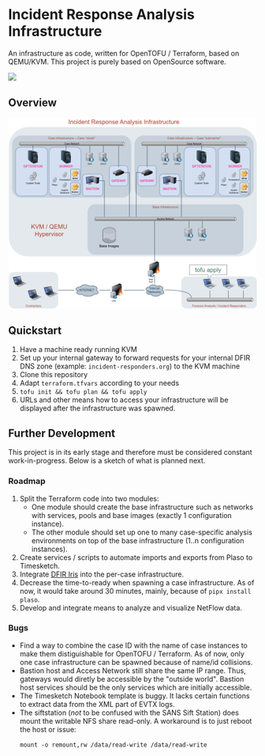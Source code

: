 # Incident Response Analysis Infrastructure

An infrastructure as code, written for OpenTOFU / Terraform, based on QEMU/KVM. This project is purely based on OpenSource software.

<img src="https://github.com/sweigmann/dfir-infrastructure/actions/workflows/terraform.yml/badge.svg?branch=main">

## Overview

<img src="docs/overview.png">

## Quickstart

1. Have a machine ready running KVM
1. Set up your internal gateway to forward requests for your internal DFIR DNS zone (example: `incident-responders.org`) to the KVM machine
1. Clone this repository
1. Adapt `terraform.tfvars` according to your needs
1. `tofu init && tofu plan && tofu apply`
1. URLs and other means how to access your infrastructure will be displayed after the infrastructure was spawned.

## Further Development

This project is in its early stage and therefore must be considered constant work-in-progress. Below is a sketch of what is planned next.

### Roadmap

1. Split the Terraform code into two modules:
   - One module should create the base infrastructure such as networks with services, pools and base images (exactly 1 configuration instance).
   - The other module should set up one to many case-specific analysis environments on top of the base infrastructure (1..n configuration instances).
1. Create services / scripts to automate imports and exports from Plaso to Timesketch.
1. Integrate [DFIR Iris](https://www.dfir-iris.org/) into the per-case infrastructure.
1. Decrease the time-to-ready when spawning a case infrastructure. As of now, it would take around 30 minutes, mainly, because of `pipx install plaso`.
1. Develop and integrate means to analyze and visualize NetFlow data.

### Bugs

- Find a way to combine the case ID with the name of case instances to make them distiguishable for OpenTOFU / Terraform. As of now, only one case infrastructure can be spawned because of name/id collisions.
- Bastion host and Access Network still share the same IP range. Thus, gateways would diretly be accessible by the "outside world". Bastion host services should be the only services which are initially accessible.
- The Timesketch Notebook template is buggy. It lacks certain functions to extract data from the XML part of EVTX logs.
- The siftstation (_not_ to be confused with the SANS Sift Station) does mount the writable NFS share read-only. A workaround is to just reboot the host or issue:
    ```
    mount -o remount,rw /data/read-write /data/read-write
    ```
